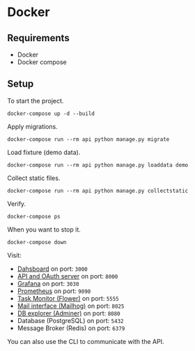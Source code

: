 # Docker

## Requirements

- Docker
- Docker compose

## Setup

To start the project.

```shell
docker-compose up -d --build
```

Apply migrations.

```shell
docker-compose run --rm api python manage.py migrate
```

Load fixture (demo data).

```shell
docker-compose run --rm api python manage.py loaddata demo
```

Collect static files.

```shell
docker-compose run --rm api python manage.py collectstatic
```

Verify.

```shell
docker-compose ps
```

When you want to stop it.

```shell
docker-compose down
```

Visit:

* [Dahsboard](http://localhost:3000/) on port: `3000`
* [API and OAuth server](http://localhost:8000/api/) on port: `8000`
* [Grafana](http://localhost:3030/) on port: `3030`
* [Prometheus](http://localhost:9090/) on port: `9090`
* [Task Monitor (Flower)](http://localhost:5555/) on port: `5555`
* [Mail interface (Mailhog)](http://localhost:8025/) on port: `8025`
* [DB explorer (Adminer)](http://localhost:8080/) on port: `8080`
* Database (PostgreSQL) on port: `5432`
* Message Broker (Redis) on port: `6379`

You can also use the CLI to communicate with the API.
